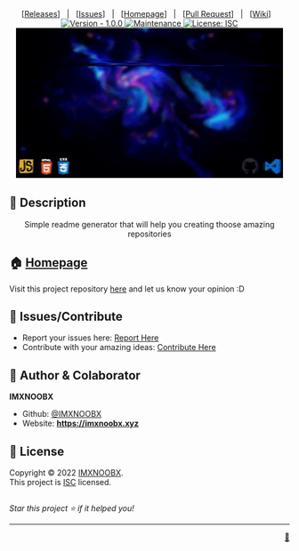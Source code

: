 <div align="center">
[<a href='https://github.com/IMXNOOBX/imxnoobx.xyz/releases'>Releases</a>]&nbsp;&nbsp;&nbsp;|&nbsp;&nbsp;&nbsp;[<a href='https://github.com/IMXNOOBX/imxnoobx.xyz/issues'>Issues</a>]&nbsp;&nbsp;&nbsp;|&nbsp;&nbsp;&nbsp;[<a href='https://github.com/IMXNOOBX/imxnoobx.xyz#readme'>Homepage</a>]&nbsp;&nbsp;&nbsp;|&nbsp;&nbsp;&nbsp;[<a href='https://github.com/IMXNOOBX/imxnoobx.xyz/pulls'>Pull Request</a>]&nbsp;&nbsp;&nbsp;|&nbsp;&nbsp;&nbsp;[<a href='https://github.com/IMXNOOBX/imxnoobx.xyz/wiki'>Wiki</a>]&nbsp;&nbsp;&nbsp;

</div>
<div align="center">
<a href="https://github.com/IMXNOOBX/imxnoobx.xyz" title="">
<img src="https://img.shields.io/badge/version-1.0.0-blue.svg?style=for-the-badge&logo=appveyor" alt="Version - 1.0.0">
</a>
<a href="https://github.com/IMXNOOBX/imxnoobx.xyz" title="">
<img src="https://img.shields.io/badge/documentation-yes-brightgreen.svg?style=for-the-badge" alt="Maintenance">
</a>
<a href="https://github.com/IMXNOOBX/imxnoobx.xyz/LICENSE.md" target="_blank">
<img alt="License: ISC" src="https://img.shields.io/github/license/IMXNOOBX/imxnoobx.xyz?style=for-the-badge" />
</a>
</div>

<div align="center">
<img src="https://github.com/IMXNOOBX/imxnoobx.xyz/raw/main/.github/assets/giphy.gif" alt="banner"></img>
</div>

## 📘 Description

<div align="center">
Simple readme generator that will help you creating thoose amazing repositories
</div>
        
## 🏠 [Homepage](https://github.com/IMXNOOBX/imxnoobx.xyz#readme)

Visit this project repository [here](https://github.com/IMXNOOBX/imxnoobx.xyz#readme) and let us know your opinion :D

## 🌟 Issues/Contribute

- Report your issues here: [Report Here](https://github.com/IMXNOOBX/imxnoobx.xyz/issues)
- Contribute with your amazing ideas: [Contribute Here](https://github.com/IMXNOOBX/imxnoobx.xyz/pulls)

## 👤 Author & Colaborator

**IMXNOOBX**

- Github: [@IMXNOOBX](https://github.com/IMXNOOBX)
- Website: **https://imxnoobx.xyz**

## 📝 License

Copyright © 2022 [IMXNOOBX](https://github.com/IMXNOOBX).<br />
This project is [ISC](https://github.com/IMXNOOBX/imxnoobx.xyz/blob/master/LICENSE) licensed.

##

_Star this project ⭐️ if it helped you!_

---

<div align="right">
<a href='https://github.com/IMXNOOBX/imxnoobx.xyz'>💎</a>
</div>

<!-- Made with: https://github.com/IMXNOOBX/imxnoobx.xyz - ISC - 2022 - IMXNOOBX -->
